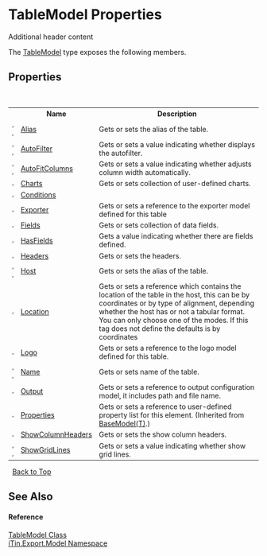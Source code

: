 # TableModel Properties
Additional header content 

The <a href="T_iTin_Export_Model_TableModel">TableModel</a> type exposes the following members.


## Properties
&nbsp;<table><tr><th></th><th>Name</th><th>Description</th></tr><tr><td>![Public property](media/pubproperty.gif "Public property")![Code example](media/CodeExample.png "Code example")</td><td><a href="P_iTin_Export_Model_TableModel_Alias">Alias</a></td><td>
Gets or sets the alias of the table.</td></tr><tr><td>![Public property](media/pubproperty.gif "Public property")![Code example](media/CodeExample.png "Code example")</td><td><a href="P_iTin_Export_Model_TableModel_AutoFilter">AutoFilter</a></td><td>
Gets or sets a value indicating whether displays the autofilter.</td></tr><tr><td>![Public property](media/pubproperty.gif "Public property")![Code example](media/CodeExample.png "Code example")</td><td><a href="P_iTin_Export_Model_TableModel_AutoFitColumns">AutoFitColumns</a></td><td>
Gets or sets a value indicating whether adjusts column width automatically.</td></tr><tr><td>![Public property](media/pubproperty.gif "Public property")</td><td><a href="P_iTin_Export_Model_TableModel_Charts">Charts</a></td><td>
Gets or sets collection of user-defined charts.</td></tr><tr><td>![Public property](media/pubproperty.gif "Public property")</td><td><a href="P_iTin_Export_Model_TableModel_Conditions">Conditions</a></td><td /></tr><tr><td>![Public property](media/pubproperty.gif "Public property")</td><td><a href="P_iTin_Export_Model_TableModel_Exporter">Exporter</a></td><td>
Gets or sets a reference to the exporter model defined for this table</td></tr><tr><td>![Public property](media/pubproperty.gif "Public property")</td><td><a href="P_iTin_Export_Model_TableModel_Fields">Fields</a></td><td>
Gets or sets collection of data fields.</td></tr><tr><td>![Public property](media/pubproperty.gif "Public property")</td><td><a href="P_iTin_Export_Model_TableModel_HasFields">HasFields</a></td><td>
Gets a value indicating whether there are fields defined.</td></tr><tr><td>![Public property](media/pubproperty.gif "Public property")</td><td><a href="P_iTin_Export_Model_TableModel_Headers">Headers</a></td><td>
Gets or sets the headers.</td></tr><tr><td>![Public property](media/pubproperty.gif "Public property")![Code example](media/CodeExample.png "Code example")</td><td><a href="P_iTin_Export_Model_TableModel_Host">Host</a></td><td>
Gets or sets the alias of the table.</td></tr><tr><td>![Public property](media/pubproperty.gif "Public property")</td><td><a href="P_iTin_Export_Model_TableModel_Location">Location</a></td><td>
Gets or sets a reference which contains the location of the table in the host, this can be by coordinates or by type of alignment, depending whether the host has or not a tabular format. You can only choose one of the modes. If this tag does not define the defaults is by coordinates</td></tr><tr><td>![Public property](media/pubproperty.gif "Public property")</td><td><a href="P_iTin_Export_Model_TableModel_Logo">Logo</a></td><td>
Gets or sets a reference to the logo model defined for this table.</td></tr><tr><td>![Public property](media/pubproperty.gif "Public property")![Code example](media/CodeExample.png "Code example")</td><td><a href="P_iTin_Export_Model_TableModel_Name">Name</a></td><td>
Gets or sets name of the table.</td></tr><tr><td>![Public property](media/pubproperty.gif "Public property")</td><td><a href="P_iTin_Export_Model_TableModel_Output">Output</a></td><td>
Gets or sets a reference to output configuration model, it includes path and file name.</td></tr><tr><td>![Public property](media/pubproperty.gif "Public property")</td><td><a href="P_iTin_Export_Model_BaseModel_1_Properties">Properties</a></td><td>
Gets or sets a reference to user-defined property list for this element.
 (Inherited from <a href="T_iTin_Export_Model_BaseModel_1">BaseModel(T)</a>.)</td></tr><tr><td>![Public property](media/pubproperty.gif "Public property")</td><td><a href="P_iTin_Export_Model_TableModel_ShowColumnHeaders">ShowColumnHeaders</a></td><td>
Gets or sets the show column headers.</td></tr><tr><td>![Public property](media/pubproperty.gif "Public property")![Code example](media/CodeExample.png "Code example")</td><td><a href="P_iTin_Export_Model_TableModel_ShowGridLines">ShowGridLines</a></td><td>
Gets or sets a value indicating whether show grid lines.</td></tr></table>&nbsp;
<a href="#tablemodel-properties">Back to Top</a>

## See Also


#### Reference
<a href="T_iTin_Export_Model_TableModel">TableModel Class</a><br /><a href="N_iTin_Export_Model">iTin.Export.Model Namespace</a><br />